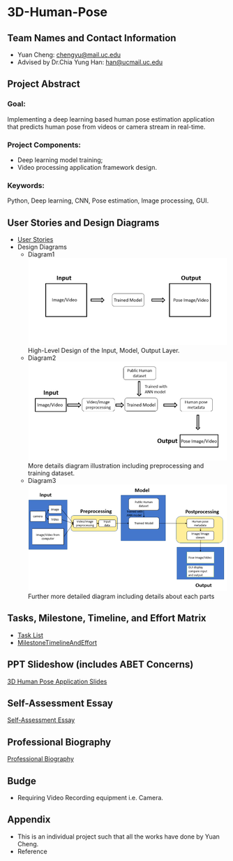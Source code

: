 # 3D-Human-Pose
## Team Names and Contact Information
* Yuan Cheng: chengyu@mail.uc.edu
* Advised by Dr.Chia Yung Han: han@ucmail.uc.edu

## Project Abstract
### Goal:
Implementing a deep learning based human pose estimation application that predicts human pose from videos or camera stream in real-time.
### Project Components:
* Deep learning model training; 
* Video processing application framework design. 
### Keywords:
Python, Deep learning, CNN, Pose estimation, Image processing, GUI.

## User Stories and Design Diagrams
* [User Stories](User_Stories.md)
* Design Diagrams
    * Diagram1![Diagram 1](design/diagram1.png)High-Level Design of the Input, Model, Output Layer.
    * Diagram2![Diagram 2](design/diagram2.png)More details diagram illustration including preprocessing and training dataset.
    * Diagram3![Diagram 3](design/diagram3.png)Further more detailed diagram including details about each parts

## Tasks, Milestone, Timeline, and Effort Matrix
* [Task List](Tasklist.md)
* [MilestoneTimelineAndEffort](MilestoneTimelineAndEffort.md)

## PPT Slideshow (includes ABET Concerns)
[3D Human Pose Application Slides](https://github.com/chengyu17/3D-Human-Pose/blob/master/3D%20Human%20Pose%20Application.pptx.pdf)

## Self-Assessment Essay
[Self-Assessment Essay](Self_Assessment_Essay.md)

## Professional Biography
[Professional Biography](Professional_Biography.md)

## Budge
* Requiring Video Recording equipment i.e. Camera.

## Appendix
* This is an individual project such that all the works have done by Yuan Cheng.
* Reference